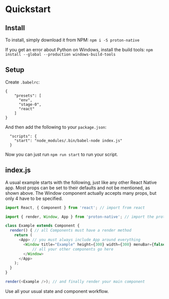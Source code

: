 # Quickstart

## Install

To install, simply download it from NPM:
`npm i -S proton-native`

If you get an error about Python on Windows, install the build tools:
`npm install --global --production windows-build-tools`

## Setup

Create `.babelrc`:

```
{
    "presets": [
      "env",
      "stage-0",
      "react"
    ]
}
```

And then add the following to your `package.json`:

```
  "scripts": {
    "start": "node_modules/.bin/babel-node index.js"
  }
```

Now you can just run `npm run start` to run your script.

## index.js

A usual example starts with the following, just like any other React Native app. Most props can be set to their defaults and not be mentioned, as shown above. The Window component actually accepts many props, but only 4 have to be specified.

``` javascript
import React, { Component } from 'react'; // import from react

import { render, Window, App } from 'proton-native'; // import the proton-native components

class Example extends Component {
  render() { // all Components must have a render method
    return (
      <App> // you must always include App around everything
        <Window title="Example" height={300} width={300} menuBar={false}>
            // all your other components go here
        </Window>
      </App>
    );
  }
}

render(<Example />); // and finally render your main component
```

Use all your usual state and component workflow.